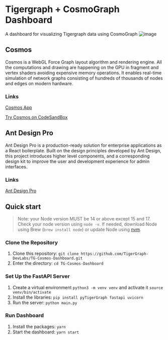 # Tigergraph + CosmoGraph Dashboard
A dashboard for visualizing Tigergraph data using CosmoGraph
![image](https://user-images.githubusercontent.com/98365404/183126655-136e667d-d98f-4e11-b7fc-fa9c5a439ca2.png)

## Cosmos
Cosmos is a WebGL Force Graph layout algorithm and rendering engine. All the computations and drawing are happening on the GPU in fragment and vertex shaders avoiding expensive memory operations.
It enables real-time simulation of network graphs consisting of hundreds of thousands of nodes and edges on modern hardware.
### Links
[Cosmos App](https://cosmograph.app/#library)

[Try Cosmos on CodeSandBox](https://codesandbox.io/s/cosmos-example-fmuf1x?file=/src/index.ts)

## Ant Design Pro
Ant Design Pro is a production-ready solution for enterprise applications as a React boilerplate. Built on the design principles developed by Ant Design, this project introduces higher level components, and a corresponding design kit to improve the user and development experience for admin interfaces.

### Links
[Ant Design Pro](https://pro.ant.design/docs/getting-started/)

## Quick start
> Note: your Node version MUST be 14 or above except 15 and 17. Check your node version using `node -v`. If needed, download Node using Brew (`brew install node`) or update Node using [nvm](https://github.com/nvm-sh/nvhttps://github.com/nvm-sh/nvm).

### Clone the Repository
1. Clone this repository: `git clone https://github.com/TigerGraph-DevLabs/TG-Cosmos-Dashboard.git`
2. Enter the directory: `cd TG-Cosmos-Dashboard`

### Set Up the FastAPI Server
1. Create a virtual environment `python3 -m venv venv` and activate it `source venv/bin/activate`
2. Install the libraries: `pip install pyTigerGraph fastapi uvicorn`
3. Run the server: `python main.py`

### Run Dashboard
1. Install the packages: `yarn`
2. Start the dashboard: `yarn start`
